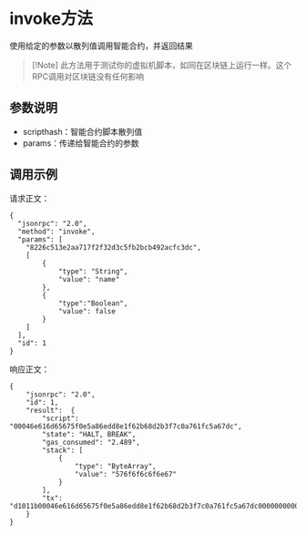 # invoke方法

使用给定的参数以散列值调用智能合约，并返回结果

>  [!Note] 此方法用于测试你的虚拟机脚本，如同在区块链上运行一样。这个RPC调用对区块链没有任何影响

## 参数说明

- scripthash：智能合约脚本散列值
- params：传递给智能合约的参数

## 调用示例

请求正文：

```
{
  "jsonrpc": "2.0",
  "method": "invoke",
  "params": [
  	"8226c513e2aa717f2f32d3c5fb2bcb492acfc3dc",
  	[
  		{
  			"type": "String",
    		"value": "name"
    	},
		{
			"type":"Boolean",
		    "value": false
		}
	]
  ],
  "id": 1
}
```

响应正文：

```
{
    "jsonrpc": "2.0",
    "id": 1,
    "result":  {
        "script": "00046e616d65675f0e5a86edd8e1f62b68d2b3f7c0a761fc5a67dc",
        "state": "HALT, BREAK",
        "gas_consumed": "2.489",
        "stack": [
            {
                "type": "ByteArray",
                "value": "576f6f6c6f6e67"
            }
        ],
        "tx": "d1011b00046e616d65675f0e5a86edd8e1f62b68d2b3f7c0a761fc5a67dc000000000000000000000000"
    }
}
```

